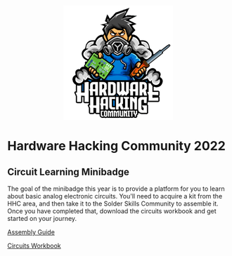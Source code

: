 <p align="center">
  <img src="images/LOGO-COMMUNITY-Hardware-Hacking-Small.png" />
</p>

# Hardware Hacking Community 2022
## Circuit Learning Minibadge

The goal of the minibadge this year is to provide a platform for you to learn about basic analog electronic circuits.  You'll need to acquire a kit from the HHC area, and then take it to the Solder Skills Community to assemble it.  Once you have completed that, download the circuits workbook and get started on your journey.

[Assembly Guide](assembly.md)

[Circuits Workbook](circuits-workbook.pdf)